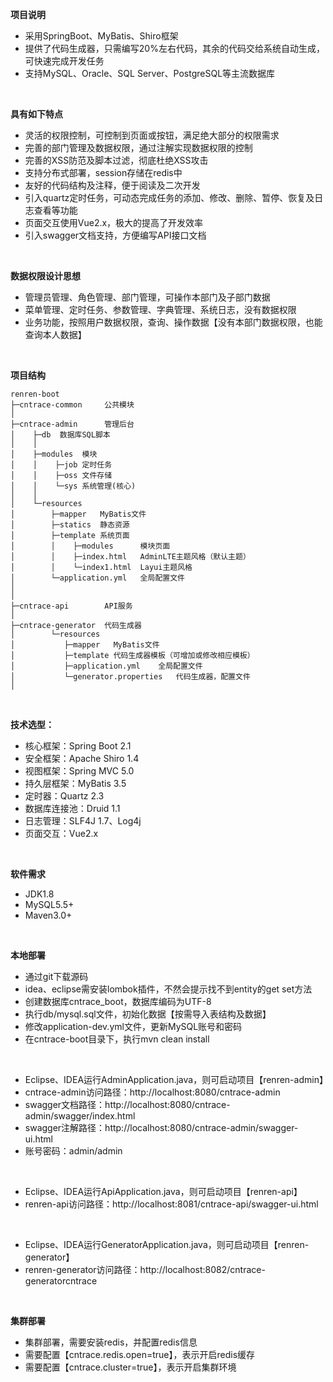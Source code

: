 **项目说明** 
- 采用SpringBoot、MyBatis、Shiro框架
- 提供了代码生成器，只需编写20%左右代码，其余的代码交给系统自动生成，可快速完成开发任务
- 支持MySQL、Oracle、SQL Server、PostgreSQL等主流数据库
<br>

**具有如下特点** 
- 灵活的权限控制，可控制到页面或按钮，满足绝大部分的权限需求
- 完善的部门管理及数据权限，通过注解实现数据权限的控制
- 完善的XSS防范及脚本过滤，彻底杜绝XSS攻击
- 支持分布式部署，session存储在redis中
- 友好的代码结构及注释，便于阅读及二次开发
- 引入quartz定时任务，可动态完成任务的添加、修改、删除、暂停、恢复及日志查看等功能
- 页面交互使用Vue2.x，极大的提高了开发效率
- 引入swagger文档支持，方便编写API接口文档

<br>

**数据权限设计思想** 
- 管理员管理、角色管理、部门管理，可操作本部门及子部门数据
- 菜单管理、定时任务、参数管理、字典管理、系统日志，没有数据权限
- 业务功能，按照用户数据权限，查询、操作数据【没有本部门数据权限，也能查询本人数据】

<br> 

**项目结构** 
```
renren-boot
├─cntrace-common     公共模块
│ 
├─cntrace-admin      管理后台
│    ├─db  数据库SQL脚本
│    │ 
│    ├─modules  模块
│    │    ├─job 定时任务
│    │    ├─oss 文件存储
│    │    └─sys 系统管理(核心)
│    │ 
│    └─resources 
│        ├─mapper   MyBatis文件
│        ├─statics  静态资源
│        ├─template 系统页面
│        │    ├─modules      模块页面
│        │    ├─index.html   AdminLTE主题风格（默认主题）
│        │    └─index1.html  Layui主题风格
│        └─application.yml   全局配置文件
│       
│ 
├─cntrace-api        API服务
│ 
├─cntrace-generator  代码生成器
│        └─resources 
│           ├─mapper   MyBatis文件
│           ├─template 代码生成器模板（可增加或修改相应模板）
│           ├─application.yml    全局配置文件
│           └─generator.properties   代码生成器，配置文件
│
```

<br>

 **技术选型：** 
- 核心框架：Spring Boot 2.1
- 安全框架：Apache Shiro 1.4
- 视图框架：Spring MVC 5.0
- 持久层框架：MyBatis 3.5
- 定时器：Quartz 2.3
- 数据库连接池：Druid 1.1
- 日志管理：SLF4J 1.7、Log4j
- 页面交互：Vue2.x

<br>

 **软件需求** 
- JDK1.8
- MySQL5.5+
- Maven3.0+

<br>

 **本地部署**
- 通过git下载源码
- idea、eclipse需安装lombok插件，不然会提示找不到entity的get set方法
- 创建数据库cntrace_boot，数据库编码为UTF-8
- 执行db/mysql.sql文件，初始化数据【按需导入表结构及数据】
- 修改application-dev.yml文件，更新MySQL账号和密码
- 在cntrace-boot目录下，执行mvn clean install
<br>

- Eclipse、IDEA运行AdminApplication.java，则可启动项目【renren-admin】
- cntrace-admin访问路径：http://localhost:8080/cntrace-admin
- swagger文档路径：http://localhost:8080/cntrace-admin/swagger/index.html
- swagger注解路径：http://localhost:8080/cntrace-admin/swagger-ui.html
- 账号密码：admin/admin

<br>

- Eclipse、IDEA运行ApiApplication.java，则可启动项目【renren-api】
- renren-api访问路径：http://localhost:8081/cntrace-api/swagger-ui.html

<br>

- Eclipse、IDEA运行GeneratorApplication.java，则可启动项目【renren-generator】
- renren-generator访问路径：http://localhost:8082/cntrace-generatorcntrace

<br>

 **集群部署**
- 集群部署，需要安装redis，并配置redis信息
- 需要配置【cntrace.redis.open=true】，表示开启redis缓存
- 需要配置【cntrace.cluster=true】，表示开启集群环境

<br>
  
